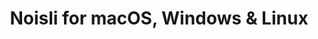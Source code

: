 ---
name: Noisli
url: 'https://www.noisli.com'
category: Productivity
title: 'Noisli for macOS, Windows & Linux'
key: noisli

---